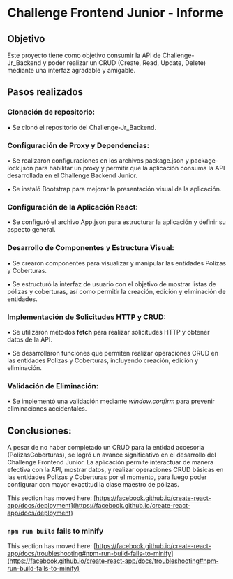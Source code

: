 # Challenge Frontend Junior - Informe

## Objetivo

Este proyecto tiene como objetivo consumir la API de Challenge-Jr_Backend y poder realizar un CRUD (Create, Read, Update, Delete) mediante una interfaz agradable y amigable.

## Pasos realizados

### Clonación de repositorio:
• Se clonó el repositorio del Challenge-Jr_Backend.

### Configuración de Proxy y Dependencias:
• Se realizaron configuraciones en los archivos package.json y package-lock.json para habilitar un proxy y permitir que la aplicación consuma la API desarrollada en el Challenge Backend Junior.

• Se instaló Bootstrap para mejorar la presentación visual de la aplicación.

### Configuración de la Aplicación React:
• Se configuró el archivo App.json para estructurar la aplicación y definir su aspecto general.

### Desarrollo de Componentes y Estructura Visual:
• Se crearon componentes para visualizar y manipular las entidades Polizas y Coberturas.

• Se estructuró la interfaz de usuario con el objetivo de mostrar listas de pólizas y coberturas, así como permitir la creación, edición y eliminación de entidades.

### Implementación de Solicitudes HTTP y CRUD:
• Se utilizaron métodos **fetch** para realizar solicitudes HTTP y obtener datos de la API.

• Se desarrollaron funciones que permiten realizar operaciones CRUD en las entidades Polizas y Coberturas, incluyendo creación, edición y eliminación.

### Validación de Eliminación:
• Se implementó una validación mediante *window.confirm* para prevenir eliminaciones accidentales.

## Conclusiones: 
A pesar de no haber completado un CRUD para la entidad accesoria (PolizasCoberturas), se logró un avance significativo en el desarrollo del Challenge Frontend Junior. La aplicación permite interactuar de manera efectiva con la API, mostrar datos, y realizar operaciones CRUD básicas en las entidades Polizas y Coberturas por el momento, para luego poder configurar con mayor exactitud la clase maestro de pólizas. 

This section has moved here: [https://facebook.github.io/create-react-app/docs/deployment](https://facebook.github.io/create-react-app/docs/deployment)

### `npm run build` fails to minify

This section has moved here: [https://facebook.github.io/create-react-app/docs/troubleshooting#npm-run-build-fails-to-minify](https://facebook.github.io/create-react-app/docs/troubleshooting#npm-run-build-fails-to-minify)
